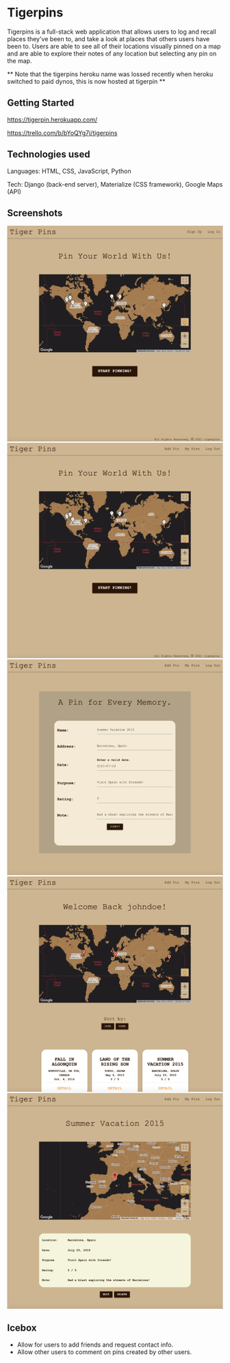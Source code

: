 # Tigerpins 
Tigerpins is a full-stack web application that allows users to log and recall places they've been to, and take a look at places that others users have been to. Users are able to see all of their locations visually pinned on a map and are able to explore their notes of any location but selecting any pin on the map.

** Note that the tigerpins heroku name was lossed recently when heroku switched to paid dynos, this is now hosted at tigerpin **

## Getting Started

https://tigerpin.herokuapp.com/

https://trello.com/b/bYoQYg7j/tigerpins

## Technologies used

Languages: HTML, CSS, JavaScript, Python

Tech: Django (back-end server), Materialize (CSS framework), Google Maps (API)

## Screenshots
![homeNotLoggedIn](images/img1.png)
![homeLoggedIn](images/img2.png)
![addForm](images/add.png)
![userIndex](images/img3.png)
![userShow](images/img4.png)

## Icebox
- Allow for users to add friends and request contact info.
- Allow other users to comment on pins created by other users.
